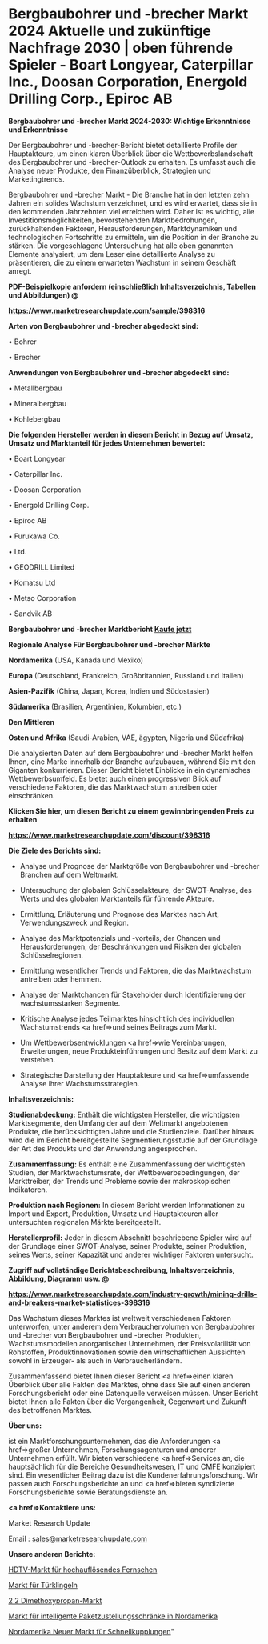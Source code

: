 # Bergbaubohrer und -brecher Markt 2024 Aktuelle und zukünftige Nachfrage 2030 | oben führende Spieler - Boart Longyear, Caterpillar Inc., Doosan Corporation, Energold Drilling Corp., Epiroc AB

<strong>Bergbaubohrer und -brecher Markt 2024-2030: Wichtige Erkenntnisse und Erkenntnisse</strong>

Der Bergbaubohrer und -brecher-Bericht bietet detaillierte Profile der Hauptakteure, um einen klaren Überblick über die Wettbewerbslandschaft des Bergbaubohrer und -brecher-Outlook zu erhalten. Es umfasst auch die Analyse neuer Produkte, den Finanzüberblick, Strategien und Marketingtrends.

Bergbaubohrer und -brecher Markt - Die Branche hat in den letzten zehn Jahren ein solides Wachstum verzeichnet, und es wird erwartet, dass sie in den kommenden Jahrzehnten viel erreichen wird. Daher ist es wichtig, alle Investitionsmöglichkeiten, bevorstehenden Marktbedrohungen, zurückhaltenden Faktoren, Herausforderungen, Marktdynamiken und technologischen Fortschritte zu ermitteln, um die Position in der Branche zu stärken. Die vorgeschlagene Untersuchung hat alle oben genannten Elemente analysiert, um dem Leser eine detaillierte Analyse zu präsentieren, die zu einem erwarteten Wachstum in seinem Geschäft anregt.



<strong><b>PDF-Beispielkopie anfordern (einschließlich Inhaltsverzeichnis, Tabellen und Abbildungen) @ </b></strong>

<strong><a href=https://www.marketresearchupdate.com/sample/398316>

<strong>https://www.marketresearchupdate.com/sample/398316</u></a></strong></strong>



<strong>Arten von Bergbaubohrer und -brecher abgedeckt sind:</strong>

• Bohrer

• Brecher



<strong>Anwendungen von Bergbaubohrer und -brecher abgedeckt sind:</strong>

• Metallbergbau

• Mineralbergbau

• Kohlebergbau



<strong>Die folgenden Hersteller werden in diesem Bericht in Bezug auf Umsatz, Umsatz und Marktanteil für jedes Unternehmen bewertet:</strong>

• Boart Longyear

• Caterpillar Inc.

• Doosan Corporation

• Energold Drilling Corp.

• Epiroc AB

• Furukawa Co.

• Ltd.

• GEODRILL Limited

• Komatsu Ltd

• Metso Corporation

• Sandvik AB



<strong>Bergbaubohrer und -brecher Marktbericht <a href=https://www.marketresearchupdate.com/buynow/398316>Kaufe jetzt</a></strong>



<strong>Regionale Analyse Für Bergbaubohrer und -brecher Märkte</strong>



<strong>Nordamerika</strong> (USA, Kanada und Mexiko)



<strong>Europa</strong> (Deutschland, Frankreich, Großbritannien, Russland und Italien)



<strong>Asien-Pazifik</strong> (China, Japan, Korea, Indien und Südostasien)



<strong>Südamerika</strong> (Brasilien, Argentinien, Kolumbien, etc.)



<strong>Den Mittleren</strong> 

<strong>Osten und Afrika</strong> (Saudi-Arabien, VAE, ägypten, Nigeria und Südafrika)

Die analysierten Daten auf dem Bergbaubohrer und -brecher Markt helfen Ihnen, eine Marke innerhalb der Branche aufzubauen, während Sie mit den Giganten konkurrieren. Dieser Bericht bietet Einblicke in ein dynamisches Wettbewerbsumfeld. Es bietet auch einen progressiven Blick auf verschiedene Faktoren, die das Marktwachstum antreiben oder einschränken.



<strong>Klicken Sie hier, um diesen Bericht zu einem gewinnbringenden Preis zu erhalten
</strong>

<strong><a href=https://www.marketresearchupdate.com/discount/398316>https://www.marketresearchupdate.com/discount/398316</b></u></strong></a>



<strong>Die Ziele des Berichts sind:</strong>

- Analyse und Prognose der Marktgröße von Bergbaubohrer und -brecher Branchen auf dem Weltmarkt.

- Untersuchung der globalen Schlüsselakteure, der SWOT-Analyse, des Werts und des globalen Marktanteils für führende Akteure.

- Ermittlung, Erläuterung und Prognose des Marktes nach Art, Verwendungszweck und Region.

- Analyse des Marktpotenzials und -vorteils, der Chancen und Herausforderungen, der Beschränkungen und Risiken der globalen Schlüsselregionen.

- Ermittlung wesentlicher Trends und Faktoren, die das Marktwachstum antreiben oder hemmen.

- Analyse der Marktchancen für Stakeholder durch Identifizierung der wachstumsstarken Segmente.

- Kritische Analyse jedes Teilmarktes hinsichtlich des individuellen Wachstumstrends <a href=>und</a> seines Beitrags zum Markt.

- Um Wettbewerbsentwicklungen <a href=>wie</a> Vereinbarungen, Erweiterungen, neue Produkteinführungen und Besitz auf dem Markt zu verstehen.

- Strategische Darstellung der Hauptakteure und <a href=>umfas</a>sende Analyse ihrer Wachstumsstrategien.



<strong>Inhaltsverzeichnis:</strong>



<strong>Studienabdeckung:</strong> Enthält die wichtigsten Hersteller, die wichtigsten Marktsegmente, den Umfang der auf dem Weltmarkt angebotenen Produkte, die berücksichtigten Jahre und die Studienziele. Darüber hinaus wird die im Bericht bereitgestellte Segmentierungsstudie auf der Grundlage der Art des Produkts und der Anwendung angesprochen.



<strong>Zusammenfassung:</strong> Es enthält eine Zusammenfassung der wichtigsten Studien, der Marktwachstumsrate, der Wettbewerbsbedingungen, der Markttreiber, der Trends und Probleme sowie der makroskopischen Indikatoren.



<strong>Produktion nach Regionen:</strong> In diesem Bericht werden Informationen zu Import und Export, Produktion, Umsatz und Hauptakteuren aller untersuchten regionalen Märkte bereitgestellt.



<strong>Herstellerprofil:</strong> Jeder in diesem Abschnitt beschriebene Spieler wird auf der Grundlage einer SWOT-Analyse, seiner Produkte, seiner Produktion, seines Werts, seiner Kapazität und anderer wichtiger Faktoren untersucht.



<strong><b>Zugriff auf vollständige Berichtsbeschreibung, Inhaltsverzeichnis, Abbildung, Diagramm usw. @ </b></strong>

<strong><a href=https://www.marketresearchupdate.com/industry-growth/mining-drills-and-breakers-market-statistices-398316>https://www.marketresearchupdate.com/industry-growth/mining-drills-and-breakers-market-statistices-398316</a></strong>

Das Wachstum dieses Marktes ist weltweit verschiedenen Faktoren unterworfen, unter anderem dem Verbrauchervolumen von Bergbaubohrer und -brecher von Bergbaubohrer und -brecher Produkten, Wachstumsmodellen anorganischer Unternehmen, der Preisvolatilität von Rohstoffen, Produktinnovationen sowie den wirtschaftlichen Aussichten sowohl in Erzeuger- als auch in Verbraucherländern.

Zusammenfassend bietet Ihnen dieser Bericht <a href=>einen</a> klaren Überblick über alle Fakten des Marktes, ohne dass Sie auf einen anderen Forschungsbericht oder eine Datenquelle verweisen müssen. Unser Bericht bietet Ihnen alle Fakten über die Vergangenheit, Gegenwart und Zukunft des betroffenen Marktes.



<strong>Über uns:</strong>

 ist ein Marktforschungsunternehmen, das die Anforderungen <a href=>großer</a> Unternehmen, Forschungsagenturen und anderer Unternehmen erfüllt. Wir bieten verschiedene <a href=>Services</a> an, die hauptsächlich für die Bereiche Gesundheitswesen, IT und CMFE konzipiert sind. Ein wesentlicher Beitrag dazu ist die Kundenerfahrungsforschung. Wir passen auch Forschungsberichte an und <a href=>bieten</a> syndizierte Forschungsberichte sowie Beratungsdienste an.



<strong><a href=>Kontaktiere uns:</a></strong>

Market Research Update

Email : sales@marketresearchupdate.com



<strong>Unsere anderen Berichte:</strong>

<a href=https://www.linkedin.com/pulse/hdtv-high-definition-television-market-size>HDTV-Markt für hochauflösendes Fernsehen</a>

<a href=https://www.linkedin.com/pulse/doorbells-market-size-trends-consumption-future>Markt für Türklingeln</a>

<a href=https://www.linkedin.com/pulse/2-2-dimethoxypropane-market-size-share-outlook-growth>2 2 Dimethoxypropan-Markt</a>

<a href=https://www.linkedin.com/pulse/north-america-smart-parcel-delivery-locker-market>Markt für intelligente Paketzustellungsschränke in Nordamerika</a>

<a href=https://www.linkedin.com/pulse/north-america-new-quick-couplings-market-demand>Nordamerika Neuer Markt für Schnellkupplungen</a>"
